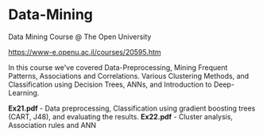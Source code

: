# Data-Mining
Data Mining Course @ The Open University


https://www-e.openu.ac.il/courses/20595.htm


In this course we've covered Data-Preprocessing, Mining Frequent Patterns, Associations and Correlations. Various Clustering Methods, and 
Classification using Decision Trees, ANNs, and Introduction to Deep-Learning.    

**Ex21.pdf** - Data preprocessing, Classification using gradient boosting trees (CART, J48), and evaluating the results.
**Ex22.pdf** - Cluster analysis, Association rules and ANN
